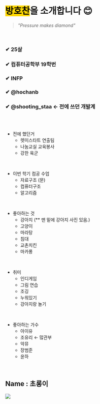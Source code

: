 <span style= "background-color:gold; color : black">방호찬</span>을 소개합니다 😊
=====================

> _"Pressure makes diamond"_

<br>

### ✔ 25살 
### ✔ 컴퓨터공학부 19학번
### ✔ INFP
### ✔ @hochanb
### ✔ @shooting_staa <- 전에 쓰던 개발계


<br>
<br>

+ 전에 했던거
    - 렛미스타트 연출팀 
    - 나눔교실 교육봉사
    - 강한 육군

<br>

+ 이번 학기 컴공 수업
    - 자료구조 (문)
    - 컴퓨터구조
    - 알고리즘



<br>



+ 좋아하는 것
    - 강아지 (** 맨 밑에 강아지 사진 있음.)
    - 고양이
    - 마라탕
    - 침대
    - 교촌치킨
    - 마카롱
    
<br>

+ 취미
    - 인디게임
    - 그림 연습
    - 조깅
    - 누워있기
    - 강아지랑 놀기

<br>

+ 좋아하는 가수
    - 아이유
    - 조유리 ← 많관부
    - 악뮤
    - 장범준
    - 윤하



<br>

## Name : 초롱이
![](/chorong.jpg)